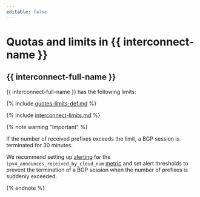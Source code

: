 ```yaml
---
editable: false
---
```


# Quotas and limits in {{ interconnect-name }}

## {{ interconnect-full-name }}

{{ interconnect-full-name }} has the following limits:

{% include [quotes-limits-def.md](../../_includes/quotes-limits-def.md) %}

{% include [interconnect-limits.md](../../_includes/interconnect-limits.md) %}

{% note warning "Important" %}

If the number of received prefixes exceeds the limit, a BGP session is terminated for 30 minutes.

We recommend setting up [alerting](../../monitoring/operations/alert/create-alert.md) for the `ipv4_announces_received_by_cloud_num` [metric](user-metrics.md) and set alert thresholds to prevent the termination of a BGP session when the number of prefixes is suddenly exceeded.

{% endnote %}